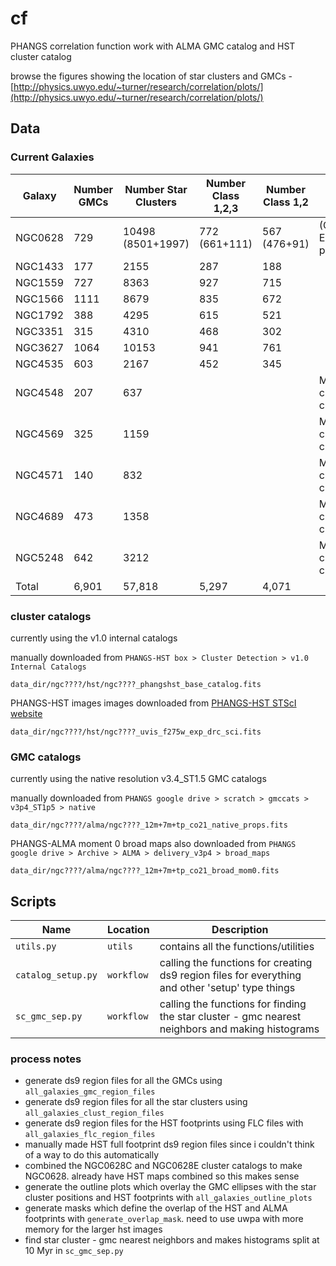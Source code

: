 # cf
PHANGS correlation function work with ALMA GMC catalog and HST cluster catalog

browse the figures showing the location of star clusters and GMCs - [http://physics.uwyo.edu/~turner/research/correlation/plots/](http://physics.uwyo.edu/~turner/research/correlation/plots/)


## Data

### Current Galaxies
| Galaxy   |Number GMCs | Number Star Clusters | Number Class 1,2,3   | Number Class 1,2     | Notes                           |
|----------|------------|----------------------|----------------------|----------------------|---------------------------------|
| NGC0628  |    729     | 10498 (8501+1997)    |     772 (661+111)    |       567 (476+91)   | (Center + East pointings)       |
| NGC1433  |    177     |       2155           |         287          |          188         |                                 |
| NGC1559  |    727     |       8363           |         927          |          715         |                                 |
| NGC1566  |    1111    |       8679           |         835          |          672         |                                 |
| NGC1792  |    388     |       4295           |         615          |          521         |                                 |
| NGC3351  |    315     |       4310           |         468          |          302         |                                 |
| NGC3627  |    1064    |       10153          |         941          |          761         |                                 |
| NGC4535  |    603     |       2167           |         452          |          345         |                                 |
| NGC4548  |    207     |       637            |                      |                      | Missing cluster classifications |
| NGC4569  |    325     |       1159           |                      |                      | Missing cluster classifications |
| NGC4571  |    140     |       832            |                      |                      | Missing cluster classifications |
| NGC4689  |    473     |       1358           |                      |                      | Missing cluster classifications |
| NGC5248  |    642     |       3212           |                      |                      | Missing cluster classifications |
| Total    |    6,901   |       57,818         |         5,297        |          4,071       |                                 |


### cluster catalogs 

currently using the v1.0 internal catalogs

manually downloaded from `PHANGS-HST box > Cluster Detection > v1.0 Internal Catalogs`

`data_dir/ngc????/hst/ngc????_phangshst_base_catalog.fits`

PHANGS-HST images images downloaded from [PHANGS-HST STScI website](www.phangs.stsci.edu)

`data_dir/ngc????/hst/ngc????_uvis_f275w_exp_drc_sci.fits`


### GMC catalogs

currently using the native resolution v3.4_ST1.5 GMC catalogs

manually downloaded from `PHANGS google drive > scratch > gmccats > v3p4_ST1p5 > native`

`data_dir/ngc????/alma/ngc????_12m+7m+tp_co21_native_props.fits`

PHANGS-ALMA moment 0 broad maps also downloaded from `PHANGS google drive > Archive > ALMA > delivery_v3p4 > broad_maps`

`data_dir/ngc????/alma/ngc????_12m+7m+tp_co21_broad_mom0.fits`

## Scripts

| Name                 | Location  | Description |
|----------------------|-----------|-------------|
|`utils.py`			   |`utils`    | contains all the functions/utilities 		             |					 
|`catalog_setup.py`	   |`workflow` | calling the functions for creating ds9 region files for everything and other 'setup' type things   |
|`sc_gmc_sep.py`	   |`workflow` | calling the functions for finding the star cluster - gmc nearest neighbors and making histograms   |


### process notes
- generate ds9 region files for all the GMCs using `all_galaxies_gmc_region_files`
- generate ds9 region files for all the star clusters using `all_galaxies_clust_region_files`
- generate ds9 region files for the HST footprints using FLC files with `all_galaxies_flc_region_files`
- manually made HST full footprint ds9 region files since i couldn't think of a way to do this automatically
- combined the NGC0628C and NGC0628E cluster catalogs to make NGC0628. already have HST maps combined so this makes sense
- generate the outline plots which overlay the GMC ellipses with the star cluster positions and HST footprints with `all_galaxies_outline_plots`
- generate masks which define the overlap of the HST and ALMA footprints with `generate_overlap_mask`. need to use uwpa with more memory for the larger hst images 
- find star cluster - gmc nearest neighbors and makes histograms split at 10 Myr in `sc_gmc_sep.py`